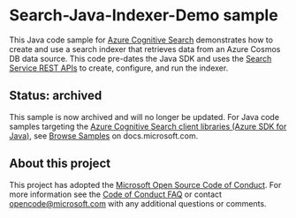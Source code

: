 # Search-Java-Indexer-Demo sample

This Java code sample for [Azure Cognitive Search](https://docs.microsoft.com/azure/search/) demonstrates how to create and use a search indexer that retrieves data from an Azure Cosmos DB data source. This code pre-dates the Java SDK and uses the [Search Service REST APIs](https://docs.microsoft.com/rest/api/searchservice/) to create, configure, and run the indexer.

## Status: archived

This sample is now archived and will no longer be updated. For Java code samples targeting the [Azure Cognitive Search client libraries (Azure SDK for Java)](https://docs.microsoft.com/java/api/overview/azure/search-documents-readme), see [Browse Samples](https://docs.microsoft.com/samples/browse/?languages=java&products=azure-cognitive-search) on docs.microsoft.com.

## About this project

This project has adopted the [Microsoft Open Source Code of Conduct](https://opensource.microsoft.com/codeofconduct/). For more information see the [Code of Conduct FAQ](https://opensource.microsoft.com/codeofconduct/faq/) or contact [opencode@microsoft.com](mailto:opencode@microsoft.com) with any additional questions or comments.
